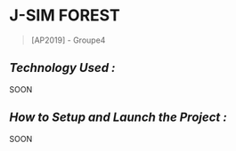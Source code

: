 # J-SIM FOREST
>[AP2019] - Groupe4

<h2><i>Technology Used :</i></h2>

  SOON

<h2><i>How to Setup and Launch the Project :</i></h2>

  SOON